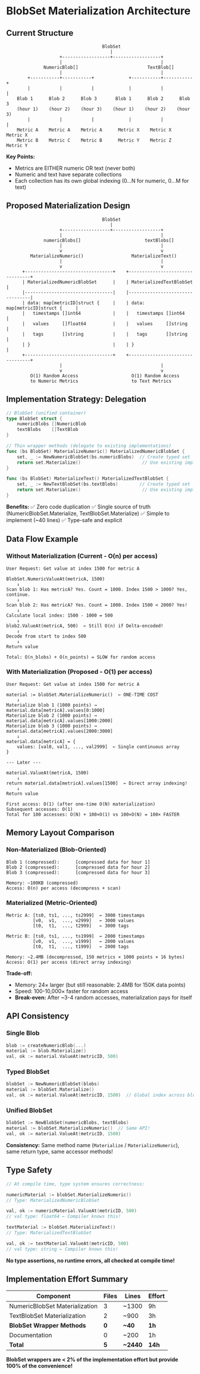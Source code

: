 # BlobSet Materialization Architecture

## Current Structure

```
                                    BlobSet
                                       |
                    +------------------+------------------+
                    |                                     |
              NumericBlob[]                          TextBlob[]
                    |                                     |
        +-----------+-----------+             +-----------+-----------+
        |           |           |             |           |           |
    Blob 1      Blob 2      Blob 3       Blob 1      Blob 2      Blob 3
    (hour 1)    (hour 2)    (hour 3)    (hour 1)    (hour 2)    (hour 3)
        |           |           |             |           |           |
    Metric A    Metric A    Metric A      Metric X    Metric X    Metric X
    Metric B    Metric C    Metric B      Metric Y    Metric Z    Metric Y
```

**Key Points:**
- Metrics are EITHER numeric OR text (never both)
- Numeric and text have separate collections
- Each collection has its own global indexing (0...N for numeric, 0...M for text)

## Proposed Materialization Design

```
                                    BlobSet
                                       |
                    +------------------+------------------+
                    |                                     |
              numericBlobs[]                        textBlobs[]
                    |                                     |
                    v                                     v
         MaterializeNumeric()                  MaterializeText()
                    |                                     |
                    v                                     v
      +---------------------------------+    +---------------------------------+
      | MaterializedNumericBlobSet      |    | MaterializedTextBlobSet         |
      |---------------------------------|    |---------------------------------|
      | data: map[metricID]struct {     |    | data: map[metricID]struct {     |
      |   timestamps []int64            |    |   timestamps []int64            |
      |   values     []float64          |    |   values     []string           |
      |   tags       []string           |    |   tags       []string           |
      | }                               |    | }                               |
      +---------------------------------+    +---------------------------------+
                    |                                     |
                    v                                     v
         O(1) Random Access                    O(1) Random Access
         to Numeric Metrics                    to Text Metrics
```

## Implementation Strategy: Delegation

```go
// BlobSet (unified container)
type BlobSet struct {
    numericBlobs []NumericBlob
    textBlobs    []TextBlob
}

// Thin wrapper methods (delegate to existing implementations)
func (bs BlobSet) MaterializeNumeric() MaterializedNumericBlobSet {
    set, _ := NewNumericBlobSet(bs.numericBlobs)  // Create typed set
    return set.Materialize()                       // Use existing implementation
}

func (bs BlobSet) MaterializeText() MaterializedTextBlobSet {
    set, _ := NewTextBlobSet(bs.textBlobs)        // Create typed set
    return set.Materialize()                       // Use existing implementation
}
```

**Benefits:**
✅ Zero code duplication
✅ Single source of truth (NumericBlobSet.Materialize, TextBlobSet.Materialize)
✅ Simple to implement (~40 lines)
✅ Type-safe and explicit

## Data Flow Example

### Without Materialization (Current - O(n) per access)

```
User Request: Get value at index 1500 for metric A

BlobSet.NumericValueAt(metricA, 1500)
    ↓
Scan blob 1: Has metricA? Yes. Count = 1000. Index 1500 > 1000? Yes, continue.
    ↓
Scan blob 2: Has metricA? Yes. Count = 1000. Index 1500 < 2000? Yes!
    ↓
Calculate local index: 1500 - 1000 = 500
    ↓
blob2.ValueAt(metricA, 500)  ← Still O(n) if Delta-encoded!
    ↓
Decode from start to index 500
    ↓
Return value

Total: O(n_blobs) + O(n_points) = SLOW for random access
```

### With Materialization (Proposed - O(1) per access)

```
User Request: Get value at index 1500 for metric A

material := blobSet.MaterializeNumeric()  ← ONE-TIME COST
    ↓
Materialize blob 1 (1000 points) → material.data[metricA].values[0:1000]
Materialize blob 2 (1000 points) → material.data[metricA].values[1000:2000]
Materialize blob 3 (1000 points) → material.data[metricA].values[2000:3000]
    ↓
material.data[metricA] = {
    values: [val0, val1, ..., val2999]  ← Single continuous array
}

--- Later ---

material.ValueAt(metricA, 1500)
    ↓
return material.data[metricA].values[1500]  ← Direct array indexing!
    ↓
Return value

First access: O(1) (after one-time O(N) materialization)
Subsequent accesses: O(1)
Total for 100 accesses: O(N) + 100×O(1) vs 100×O(N) = 100× FASTER
```

## Memory Layout Comparison

### Non-Materialized (Blob-Oriented)

```
Blob 1 (compressed):      [compressed data for hour 1]
Blob 2 (compressed):      [compressed data for hour 2]
Blob 3 (compressed):      [compressed data for hour 3]

Memory: ~100KB (compressed)
Access: O(n) per access (decompress + scan)
```

### Materialized (Metric-Oriented)

```
Metric A: [ts0, ts1, ..., ts2999]  ← 3000 timestamps
          [v0,  v1,  ..., v2999]   ← 3000 values
          [t0,  t1,  ..., t2999]   ← 3000 tags

Metric B: [ts0, ts1, ..., ts1999]  ← 2000 timestamps
          [v0,  v1,  ..., v1999]   ← 2000 values
          [t0,  t1,  ..., t1999]   ← 2000 tags

Memory: ~2.4MB (decompressed, 150 metrics × 1000 points × 16 bytes)
Access: O(1) per access (direct array indexing)
```

**Trade-off:**
- Memory: 24× larger (but still reasonable: 2.4MB for 150K data points)
- Speed: 100-10,000× faster for random access
- **Break-even:** After ~3-4 random accesses, materialization pays for itself

## API Consistency

### Single Blob
```go
blob := createNumericBlob(...)
material := blob.Materialize()
val, ok := material.ValueAt(metricID, 500)
```

### Typed BlobSet
```go
blobSet := NewNumericBlobSet(blobs)
material := blobSet.Materialize()
val, ok := material.ValueAt(metricID, 1500)  // Global index across blobs
```

### Unified BlobSet
```go
blobSet := NewBlobSet(numericBlobs, textBlobs)
material := blobSet.MaterializeNumeric()  // Same API!
val, ok := material.ValueAt(metricID, 1500)
```

**Consistency:** Same method name (`Materialize` / `MaterializeNumeric`), same return type, same accessor methods!

## Type Safety

```go
// At compile time, type system ensures correctness:

numericMaterial := blobSet.MaterializeNumeric()
// Type: MaterializedNumericBlobSet

val, ok := numericMaterial.ValueAt(metricID, 500)
// val type: float64 ← Compiler knows this!

textMaterial := blobSet.MaterializeText()
// Type: MaterializedTextBlobSet

val, ok := textMaterial.ValueAt(metricID, 500)
// val type: string ← Compiler knows this!
```

**No type assertions, no runtime errors, all checked at compile time!**

## Implementation Effort Summary

| Component | Files | Lines | Effort |
|-----------|-------|-------|--------|
| NumericBlobSet Materialization | 3 | ~1300 | 9h |
| TextBlobSet Materialization | 2 | ~900 | 3h |
| **BlobSet Wrapper Methods** | **0** | **~40** | **1h** |
| Documentation | 0 | ~200 | 1h |
| **Total** | **5** | **~2440** | **14h** |

**BlobSet wrappers are < 2% of the implementation effort but provide 100% of the convenience!**
